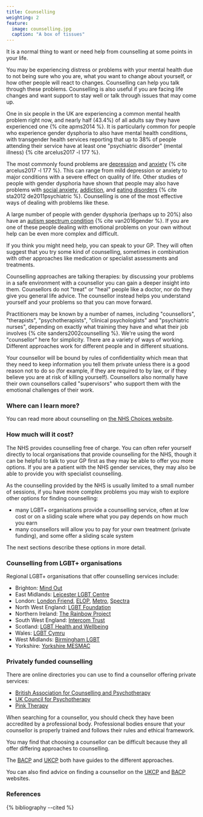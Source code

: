 ```yaml
---
title: Counselling
weighting: 2
feature:
  image: counselling.jpg
  caption: "A box of tissues"
---
```


It is a normal thing to want or need help from counselling at some points in your life. 

You may be experiencing distress or problems with your mental health due to not being sure who you are, what you want to change about yourself, or how other people will react to changes. Counselling can help you talk through these problems. Counselling is also useful if you are facing life changes and want support to stay well or talk through issues that may come up.

One in six people in the UK are experiencing a common mental health problem right now, and nearly half (43.4%) of all adults say they have experienced one {% cite apms2014 %}. It is particularly common for people who experience gender dysphoria to also have mental health conditions, with transgender health services reporting that up to 38% of people attending their service have at least one "psychiatric disorder" (mental illness) {% cite arcelus2017 -l 177 %}. 

The most commonly found problems are [depression](http://www.nhs.uk/conditions/depression/Pages/Introduction.aspx) and [anxiety](http://www.nhs.uk/Conditions/Anxiety/Pages/Introduction.aspx) {% cite arcelus2017 -l 177 %}. This can range from mild depression or anxiety to major conditions with a severe effect on quality of life. Other studies of people with gender dysphoria have shown that people may also have problems with [social anxiety](http://www.nhs.uk/conditions/social-anxiety/Pages/Social-anxiety.aspx), [addiction](http://www.nhs.uk/Livewell/Addiction/Pages/addictionhome.aspx), and [eating disorders](http://www.nhs.uk/conditions/Eating-disorders/Pages/Introduction.aspx) {% cite sta2012 de2011psychiatric %}. Counselling is one of the most effective ways of dealing with problems like these.

A large number of people with gender dysphoria (perhaps up to 20%) also have an [autism spectrum condition](http://www.nhs.uk/conditions/autistic-spectrum-disorder/Pages/Introduction.aspx) {% cite van2016gender %}. If you are one of these people dealing with emotional problems on your own without help can be even more complex and difficult.

If you think you might need help, you can speak to your GP. They will often suggest that you try some kind of counselling, sometimes in combination with other approaches like medication or specialist assessments and treatments.

Counselling approaches are talking therapies: by discussing your problems in a safe environment with a counsellor you can gain a deeper insight into them. Counsellors do not "treat" or "heal" people like a doctor, nor do they give you general life advice. The counsellor instead helps you understand yourself and your problems so that you can move forward.

Practitioners may be known by a number of  names, including "counsellors", "therapists", "psychotherapists", "clinical psychologists" and "psychiatric nurses", depending on exactly what training they have and what their job involves {% cite sanders2002counselling %}. We're using the word "counsellor" here for simplicity. There are a variety of ways of working. Different approaches work for different people and in different situations. 

Your counsellor will be bound by rules of confidentiality which mean that they need to keep information you tell them private unless there is a good reason not to do so (for example, if they are required to by law, or if they believe you are at risk of killing yourself). Counsellors also normally have their own counsellors called "supervisors" who support them with the emotional challenges of their work.

### Where can I learn more?

You can read more about counselling on [the NHS Choices website](http://www.nhs.uk/conditions/Counselling/Pages/Introduction.aspx).

### How much will it cost?

The NHS provides counselling free of charge. You can often refer yourself directly to local organisations that provide counselling for the NHS, though it can be helpful to talk to your GP first as they may be able to offer you more options. If you are a patient with the NHS gender services, they may also be able to provide you with specialist counselling.

As the counselling provided by the NHS is usually limited to a small number of sessions, if you have more complex problems you may wish to explore other options for finding counselling: 

- many LGBT+ organisations provide a counselling service, often at low cost or on a sliding scale where what you pay depends on how much you earn
- many counsellors will allow you to pay for your own treatment (private funding), and some offer a sliding scale system

The next sections describe these options in more detail.

### Counselling from LGBT+ organisations

Regional LGBT+ organisations that offer counselling services include:

- Brighton: [Mind Out](https://www.mindout.org.uk/get-support/counselling/)
- East Midlands: [Leicester LGBT Centre](https://leicesterlgbtcentre.org/lgbt-counselling)
- London: [London Friend](https://londonfriend.org.uk/counselling/), [ELOP](http://www.elop.org/), [Metro](https://metrocharity.org.uk/mental-health/lgbt-counselling-for-adults), [Spectra](https://spectra-london.org.uk/trans-gender-services/trans-counselling/)
- North West England: [LGBT Foundation](http://www.lgbt.foundation/talkingtherapies)
- Northern Ireland: [The Rainbow Project](https://www.rainbow-project.org/counselling)
- South West England: [Intercom Trust](https://www.intercomtrust.org.uk/)
- Scotland: [LGBT Health and Wellbeing](https://www.lgbthealth.org.uk/services-support/lgbt-mental-health/lgbt-counselling/)
- Wales: [LGBT Cymru](https://www.lgbtcymru.org.uk/counselling.html)
- West Midlands: [Birmingham LGBT](https://blgbt.org/counselling-and-psychotherapy/)
- Yorkshire: [Yorkshire MESMAC](https://www.mesmac.co.uk/our-services/bradford/counselling)

### Privately funded counselling

There are online directories you can use to find a counsellor offering private services:

- [British Association for Counselling and Psychotherapy](http://www.itsgoodtotalk.org.uk/)
- [UK Council for Psychotherapy](https://www.psychotherapy.org.uk/find-a-therapist/)
- [Pink Therapy](http://pinktherapy.com/en-us/findatherapist.aspx)

When searching for a counsellor, you should check they have been accredited by a professional body. Professional bodies ensure that your counsellor is properly trained and follows their rules and ethical framework.

You may find that choosing a counsellor can be difficult because they all offer differing approaches to counselling. 

The [BACP](http://www.itsgoodtotalk.org.uk/what-is-therapy/types-of-therapy) and [UKCP](https://www.psychotherapy.org.uk/about-psychotherapy/types/) both have guides to the different approaches.

You can also find advice on finding a counsellor on the [UKCP](https://www.psychotherapy.org.uk/what-is-psychotherapy/how-to-choose-a-psychotherapist/) and [BACP](http://www.itsgoodtotalk.org.uk/what-is-therapy/finding-the-right-therapist) websites.

### References

{% bibliography --cited %}
